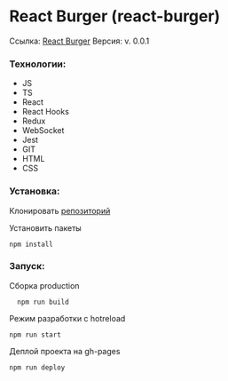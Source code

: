 # React Burger (react-burger)

Ссылка: [React Burger](https://ininferno.github.io/react-burger/ "Магазин космических бургеров")
Версия: v. 0.0.1

### Технологии: 
- JS
- TS 
- React
- React Hooks
- Redux
- WebSocket
- Jest
- GIT
- HTML
- CSS

### Установка:

Клонировать [репозиторий](https://github.com/InInferno/react-burger)

Установить пакеты

    npm install

### Запуск:

Сборка production

      npm run build
      
Режим разработки с hotreload

    npm run start

Деплой проекта на gh-pages

    npm run deploy

